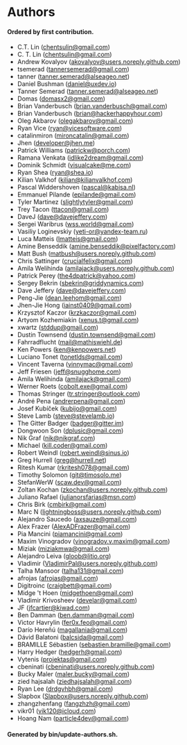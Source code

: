 # Authors

#### Ordered by first contribution.

- C.T. Lin (chentsulin@gmail.com)
- C. T. Lin (chentsulin@gmail.com)
- Andrew Kovalyov (akovalyov@users.noreply.github.com)
- tsemerad (tannersemerad@gmail.com)
- tanner (tanner.semerad@alseageo.net)
- Daniel Bushman (daniel@uxdev.io)
- Tanner Semerad (tanner.semerad@alseageo.net)
- Domas (domasx2@gmail.com)
- Brian Vanderbusch (brian.vanderbusch@gmail.com)
- Brian Vanderbusch (brian@hackerhappyhour.com)
- Oleg Akbarov (olegakbarov@gmail.com)
- Ryan Vice (ryan@vicesoftware.com)
- catalinmiron (mironcatalin@gmail.com)
- Jhen (developer@jhen.me)
- Patrick Williams (patrickw@porch.com)
- Ramana Venkata (idlike2dream@gmail.com)
- Dominik Schmidt (visualcake@me.com)
- Ryan Shea (ryan@shea.io)
- Kilian Valkhof (kilian@kilianvalkhof.com)
- Pascal Widdershoven (pascal@kabisa.nl)
- Emmanuel Pilande (epilande@gmail.com)
- Tyler Martinez (slightlytyler@gmail.com)
- Trey Tacon (ttacon@gmail.com)
- DaveJ (dave@davejeffery.com)
- Sergei Waribrus (wss.world@gmail.com)
- Vasiliy Loginevskiy (yeti-or@yandex-team.ru)
- Luca Matteis (lmatteis@gmail.com)
- Amine Benseddik (amine.benseddik@pixelfactory.com)
- Matt Bush (matbush@users.noreply.github.com)
- Chris Sattinger (crucialfelix@gmail.com)
- Amila Welihinda (amilajack@users.noreply.github.com)
- Patrick Perey (the4dpatrick@yahoo.com)
- Sergey Bekrin (sbekrin@griddynamics.com)
- Dave Jeffery (dave@davejeffery.com)
- Peng-Jie (dean.leehom@gmail.com)
- Jhen-Jie Hong (iainst0409@gmail.com)
- Krzysztof Kaczor (krzkaczor@gmail.com)
- Artyom Kozhemiakin (xenus.t@gmail.com)
- xwartz (stddup@gmail.com)
- Dustin Townsend (dustin.townsend@gmail.com)
- Fahrradflucht (mail@mathiswiehl.de)
- Ken Powers (ken@kenpowers.net)
- Luciano Tonet (tonetlds@gmail.com)
- Vincent Taverna (vinnymac@gmail.com)
- Jeff Friesen (jeff@snugghome.com)
- Amila Welihinda (amilajack@gmail.com)
- Werner Roets (cobolt.exe@gmail.com)
- Thomas Stringer (tr.stringer@outlook.com)
- André Pena (andrerpena@gmail.com)
- Josef Kubíček (kubijo@gmail.com)
- Steve Lamb (steve@stevelamb.io)
- The Gitter Badger (badger@gitter.im)
- Dongwoon Son (dplusic@gmail.com)
- Nik Graf (nik@nikgraf.com)
- Michael (kill.coder@gmail.com)
- Robert Weindl (robert.weindl@sinus.io)
- Greg Hurrell (greg@hurrell.net)
- Ritesh Kumar (rkritesh078@gmail.com)
- Timothy Solomon (git@timosolo.me)
- StefanWerW (scaw.dev@gmail.com)
- Zoltan Kochan (zkochan@users.noreply.github.com)
- Juliano Rafael (julianorsfarias@msn.com)
- Chris Birk (cmbirk@gmail.com)
- Marc N (lightningboss@users.noreply.github.com)
- Alejandro Saucedo (axsauze@gmail.com)
- Alex Frazer (AlexADFrazer@gmail.com)
- Pia Mancini (piamancini@gmail.com)
- Maxim Vinogradov (vinogradov.v.maxim@gmail.com)
- Miziak (miziakmwa@gmail.com)
- Alejandro Leiva (gloob@litio.org)
- Vladimir (VladimirPal@users.noreply.github.com)
- Talha Mansoor (talha131@gmail.com)
- afrojas (afrojas@gmail.com)
- Digitroinc (craigbett@gmail.com)
- Midge 't Hoen (midgethoen@gmail.com)
- Vladimir Krivosheev (develar@gmail.com)
- JF (jfcartier@kiwad.com)
- Ben Damman (ben.damman@gmail.com)
- Victor Havrylin (fer0x.feo@gmail.com)
- Darío Hereñú (magallania@gmail.com)
- Dávid Balatoni (balcsida@gmail.com)
- BRAMILLE Sébastien (sebastien.bramille@gmail.com)
- Harry Hedger (hedgerh@gmail.com)
- Vytenis (projektas@gmail.com)
- cbeninati (cbeninati@users.noreply.github.com)
- Bucky Maler (maler.bucky@gmail.com)
- zied hajsalah (ziedhajsalah@gmail.com)
- Ryan Lee (drdgvhbh@gmail.com)
- Slapbox (Slapbox@users.noreply.github.com)
- zhangzhenfang (fangzhzh@gmail.com)
- vikr01 (vik120@icloud.com)
- Hoang Nam (particle4dev@gmail.com)

#### Generated by bin/update-authors.sh.
